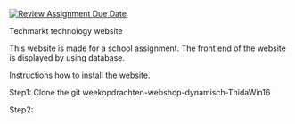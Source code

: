 [![Review Assignment Due Date](https://classroom.github.com/assets/deadline-readme-button-24ddc0f5d75046c5622901739e7c5dd533143b0c8e959d652212380cedb1ea36.svg)](https://classroom.github.com/a/GmKK1caz)


Techmarkt technology website

This website is made for a school assignment. The front end of the website is displayed by using database.

Instructions how to install the website.

Step1:
Clone the git weekopdrachten-webshop-dynamisch-ThidaWin16

Step2:
